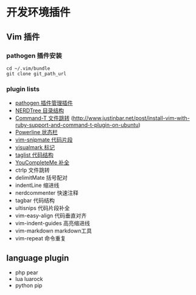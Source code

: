 # 开发环境插件

## Vim 插件

### pathogen 插件安装

```
cd ~/.vim/bundle
git clone git_path_url
```

### plugin lists

- [pathogen 插件管理插件](https://github.com/tpope/vim-pathogen)
- [NERDTree 目录结构](https://github.com/scrooloose/nerdtree)
- [Command-T 文件跳转](https://github.com/wincent/Command-T.git) (http://www.justinbar.net/post/install-vim-with-ruby-support-and-command-t-plugin-on-ubuntu)
- [Powerline 状态栏](https://github.com/Lokaltog/vim-powerline)
- [vim-snipmate 代码片段](https://github.com/garbas/vim-snipmate)
- [visualmark 标记](http://www.vim.org/scripts/download_script.php?src_id=4700)
- [taglist 代码结构](https://github.com/vim-scripts/taglist.vim)
- [YouCompleteMe 补全](https://github.com/Valloric/YouCompleteMe#ubuntu-linux-x64-super-quick-installation)
- ctrlp 文件跳转
- delimitMate 括号配对
- indentLine 缩进线
- nerdcommenter 快速注释
- tagbar 代码结构
- ultisnips 代码片段补全
- vim-easy-align 代码垂直对齐
- vim-indent-guides 高亮缩进线
- vim-markdown markdown工具
- vim-repeat 命令重复


## language plugin

- php pear
- lua luarock
- python pip
